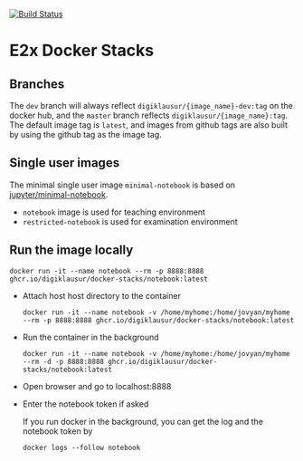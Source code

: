 [<!--lint ignore no-dead-urls-->![Build Status](https://github.com/digiklausur/docker-stacks/workflows/CI/badge.svg)](https://github.com/digiklausur/docker-stacks/actions?workflow=CI)

# E2x Docker Stacks

## Branches
The `dev` branch will always reflect `digiklausur/{image_name}-dev:tag` on the docker hub, and the `master` branch reflects `digiklausur/{image_name}:tag`. The default image tag is `latest`, and images from github tags are also built by using the github tag as the image tag.

## Single user images
The minimal single user image `minimal-notebook` is based on [jupyter/minimal-notebook](https://github.com/jupyter/docker-stacks/blob/master/minimal-notebook/Dockerfile).
* `notebook` image is used for teaching environment
* `restricted-notebook` is used for examination environment

## Run the image locally
```
docker run -it --name notebook --rm -p 8888:8888 ghcr.io/digiklausur/docker-stacks/notebook:latest 
``` 
* Attach host host directory to the container
  ```
  docker run -it --name notebook -v /home/myhome:/home/jovyan/myhome --rm -p 8888:8888 ghcr.io/digiklausur/docker-stacks/notebook:latest

  ```
* Run the container in the background
  ```
  docker run -it --name notebook -v /home/myhome:/home/jovyan/myhome --rm -d -p 8888:8888 ghcr.io/digiklausur/docker-stacks/notebook:latest
  ```

* Open browser and go to localhost:8888
* Enter the notebook token if asked
  
  If you run docker in the background, you can get the log and the notebook token by

  ```
  docker logs --follow notebook
  ```
